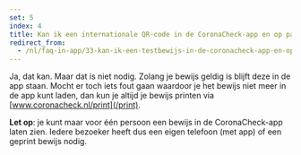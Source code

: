 ```yaml
---
set: 5
index: 4
title: Kan ik een internationale QR-code in de CoronaCheck-app en op papier hebben?
redirect_from: 
  - /nl/faq-in-app/33-kan-ik-een-testbewijs-in-de-coronacheck-app-en-op-papier-hebben
---
```

Ja, dat kan. Maar dat is niet nodig. Zolang je bewijs geldig is blijft deze in de app staan. Mocht er toch iets fout gaan waardoor je het bewijs niet meer in de app kunt laden, dan kun je altijd je bewijs printen via [www.coronacheck.nl/print](/print).

**Let op**: je kunt maar voor één persoon een bewijs in de CoronaCheck-app laten zien. Iedere bezoeker heeft dus een eigen telefoon (met app) of een geprint bewijs nodig. 

